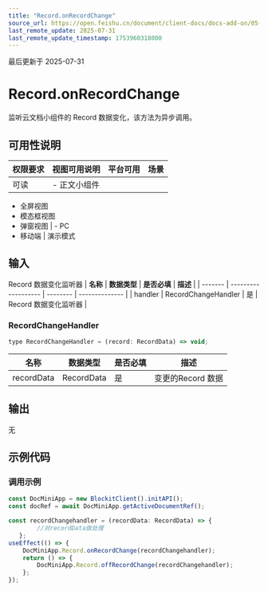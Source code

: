 ```yaml
---
title: "Record.onRecordChange"
source_url: https://open.feishu.cn/document/client-docs/docs-add-on/05-api-doc/record/Record.onRecordChange
last_remote_update: 2025-07-31
last_remote_update_timestamp: 1753960318000
---
```

最后更新于 2025-07-31

# Record.onRecordChange
监听云文档小组件的 Record 数据变化，该方法为异步调用。

## 可用性说明

权限要求 | 视图可用说明 | 平台可用 | 场景
--- | --- | --- | ---
可读 | - 正文小组件  
- 全屏视图  
- 模态框视图  
- 弹窗视图 | - PC  
- 移动端 | 演示模式

## 输入

Record 数据变化监听器
| **名称**  | **数据类型**            | **是否必填** | **描述**         |
| ------- | ------------------- | -------- | -------------- |
| handler | RecordChangeHandler | 是        | Record 数据变化监听器 |

### RecordChangeHandler

```js
type RecordChangeHandler = (record: RecordData) => void;
```
| **名称**     | **数据类型**   | **是否必填** | **描述**       |
| ---------- | ---------- | -------- | ------------ |
| recordData | RecordData | 是        | 变更的Record 数据 |

## 输出

无

## 示例代码

### 调用示例

```js
const DocMiniApp = new BlockitClient().initAPI();
const docRef = await DocMiniApp.getActiveDocumentRef();

const recordChangehandler = (recordData: RecordData) => {
        //对recordData做处理
   };
useEffect(() => {
    DocMiniApp.Record.onRecordChange(recordChangehandler);
    return () => {
        DocMiniApp.Record.offRecordChange(recordChangehandler);    
    };
});
```
